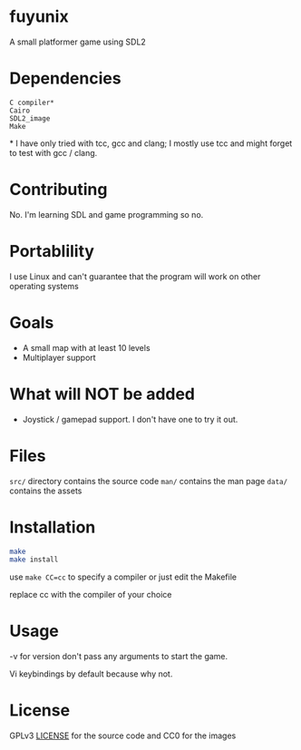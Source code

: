 # fuyunix
A small platformer game using SDL2

# Dependencies
```
C compiler*
Cairo
SDL2_image
Make
```
\* I have only tried with tcc, gcc and clang; I mostly use tcc and might forget
to test with gcc / clang.

# Contributing
No. I'm learning SDL and game programming so no.

# Portablility
I use Linux and can't guarantee that the program will work on other operating
systems

# Goals
- A small map with at least 10 levels
- Multiplayer support

# What will NOT be added
* Joystick / gamepad support. I don't have one to try it out.

# Files
`src/` directory contains the source code
`man/` contains the man page
`data/` contains the assets

# Installation
```sh
make
make install
```
use `make CC=cc` to specify a compiler or just edit the Makefile

replace cc with the compiler of your choice


# Usage
-v for version
don't pass any arguments to start the game.

Vi keybindings by default because why not.

# License
GPLv3 [LICENSE](LICENSE) for the source code and CC0 for the images
